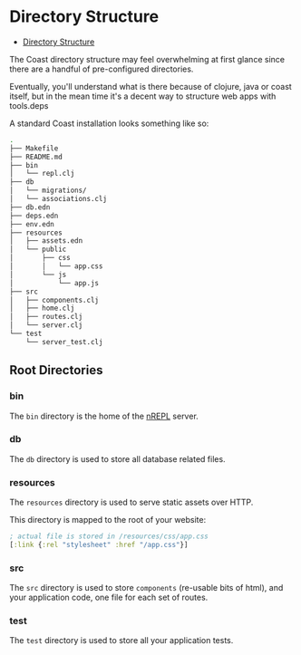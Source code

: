 # Directory Structure

* [Directory Structure](#user-content-directory-structure)

The Coast directory structure may feel overwhelming at first glance since there are a handful of pre-configured directories.

Eventually, you'll understand what is there because of clojure, java or coast itself, but in the mean time it's a decent way to structure web apps with tools.deps

A standard Coast installation looks something like so:
```bash
.
├── Makefile
├── README.md
├── bin
│   └── repl.clj
├── db
│   └── migrations/
│   └── associations.clj
├── db.edn
├── deps.edn
├── env.edn
├── resources
│   ├── assets.edn
│   └── public
│       ├── css
│       │   └── app.css
│       └── js
│           └── app.js
├── src
│   ├── components.clj
│   ├── home.clj
│   ├── routes.clj
│   └── server.clj
└── test
    └── server_test.clj
```

## Root Directories

### bin

The `bin` directory is the home of the [nREPL](https://github.com/nrepl/nrepl) server.

### db

The `db` directory is used to store all database related files.

### resources

The `resources` directory is used to serve static assets over HTTP.

This directory is mapped to the root of your website:

```clojure
; actual file is stored in /resources/css/app.css
[:link {:rel "stylesheet" :href "/app.css"}]
```

### src

The `src` directory is used to store `components` (re-usable bits of html), and your application code, one file for each set of routes.

### test

The `test` directory is used to store all your application tests.
